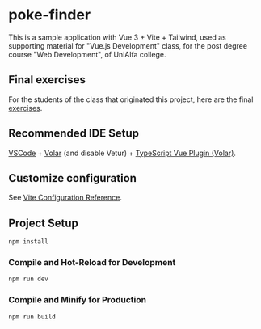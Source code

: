 # poke-finder

This is a sample application with Vue 3 + Vite + Tailwind, used as supporting material for "Vue.js Development" class, for the post degree course "Web Development", of UniAlfa college.

## Final exercises

For the students of the class that originated this project, here are the final [exercises](./Exercises.md).

## Recommended IDE Setup

[VSCode](https://code.visualstudio.com/) + [Volar](https://marketplace.visualstudio.com/items?itemName=johnsoncodehk.volar) (and disable Vetur) + [TypeScript Vue Plugin (Volar)](https://marketplace.visualstudio.com/items?itemName=johnsoncodehk.vscode-typescript-vue-plugin).

## Customize configuration

See [Vite Configuration Reference](https://vitejs.dev/config/).

## Project Setup

```sh
npm install
```

### Compile and Hot-Reload for Development

```sh
npm run dev
```

### Compile and Minify for Production

```sh
npm run build
```
